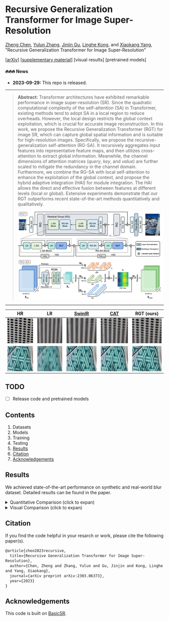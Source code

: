# Recursive Generalization Transformer for Image Super-Resolution

[Zheng Chen](https://zhengchen1999.github.io/), [Yulun Zhang](http://yulunzhang.com/), [Jinjin Gu](https://www.jasongt.com/), [Linghe Kong](https://www.cs.sjtu.edu.cn/~linghe.kong/), and [Xiaokang Yang](https://scholar.google.com/citations?user=yDEavdMAAAAJ), "Recursive Generalization Transformer for Image Super-Resolution"

[[arXiv](https://arxiv.org/abs/2303.06373)] [[supplementary material](https://github.com/zhengchen1999/RGT/releases)] [visual results] [pretrained models]

#### 🔥🔥🔥 News

- **2023-09-29:** This repo is released.

---

> **Abstract:** Transformer architectures have exhibited remarkable performance in image super-resolution (SR). Since the quadratic computational complexity of the self-attention (SA) in Transformer, existing methods tend to adopt SA in a local region to reduce overheads. However, the local design restricts the global context exploitation, which is crucial for accurate image reconstruction. In this work, we propose the Recursive Generalization Transformer (RGT) for image SR, which can capture global spatial information and is suitable for high-resolution images. Specifically, we propose the recursive-generalization self-attention (RG-SA). It recursively aggregates input features into representative feature maps, and then utilizes cross-attention to extract global information. Meanwhile, the channel dimensions of attention matrices ($query$, $key$, and $value$) are further scaled to mitigate the redundancy in the channel domain. Furthermore, we combine the RG-SA with local self-attention to enhance the exploitation of the global context, and propose the hybrid adaptive integration (HAI) for module integration. The HAI allows the direct and effective fusion between features at different levels (local or global). Extensive experiments demonstrate that our RGT outperforms recent state-of-the-art methods quantitatively and qualitatively.
>
> <p align="center">
> <img width="800" src="figs/RGT.png">
> </p>

---

|                     HR                     |                       LR                        | [SwinIR](https://github.com/JingyunLiang/SwinIR) | [CAT](https://github.com/zhengchen1999/CAT) |                 RGT (ours)                  |
| :----------------------------------------: | :---------------------------------------------: | :----------------------------------------------: | :-----------------------------------------: | :-----------------------------------------: |
| <img src="figs/img_1_HR_x4.png" height=80> | <img src="figs/img_1_Bicubic_x4.png" height=80> |  <img src="figs/img_1_SwinIR_x4.png" height=80>  | <img src="figs/img_1_CAT_x4.png" height=80> | <img src="figs/img_1_RGT_x4.png" height=80> |
| <img src="figs/img_2_HR_x4.png" height=80> | <img src="figs/img_2_Bicubic_x4.png" height=80> |  <img src="figs/img_2_SwinIR_x4.png" height=80>  | <img src="figs/img_2_CAT_x4.png" height=80> | <img src="figs/img_2_RGT_x4.png" height=80> |

## TODO

* [ ] Release code and pretrained models

## Contents

1. Datasets
1. Models
1. Training
1. Testing
1. [Results](#Results)
1. [Citation](#Citation)
1. [Acknowledgements](#Acknowledgements)

## Results

We achieved state-of-the-art performance on synthetic and real-world blur dataset. Detailed results can be found in the paper.

<details>
<summary>Quantitative Comparison (click to expan)</summary>


- results in Table 2 of the main paper

<p align="center">
  <img width="900" src="figs/T1.png">
</p>
</details>


<details>
<summary>Visual Comparison (click to expan)</summary>


- results in Figure 6 of the main paper

<p align="center">
  <img width="900" src="figs/F1.png">
</p>


- results in Figure 4 of the supplementary material

<p align="center">
  <img width="900" src="figs/F2.png">
</p>

- results in Figure 5 of the supplementary material

<p align="center">
  <img width="900" src="figs/F3.png">
</p>
</details>

## Citation

If you find the code helpful in your resarch or work, please cite the following paper(s).

```
@article{chen2023recursive,
  title={Recursive Generalization Transformer for Image Super-Resolution},
  author={Chen, Zheng and Zhang, Yulun and Gu, Jinjin and Kong, Linghe and Yang, Xiaokang},
  journal={arXiv preprint arXiv:2303.06373},
  year={2023}
}
```

## Acknowledgements

This code is built on [BasicSR](https://github.com/XPixelGroup/BasicSR).

